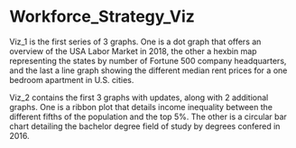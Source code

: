 # Workforce_Strategy_Viz

Viz_1 is the first series of 3 graphs. One is a dot graph that offers an overview of the USA Labor Market in 2018, the other a hexbin map representing the states by number of Fortune 500 company headquarters, and the last a line graph showing the different median rent prices for a one bedroom apartment in U.S. cities. 

Viz_2 contains the first 3 graphs with updates, along with 2 additional graphs. One is a ribbon plot that details income inequality between the different fifths of the population and the top 5%. The other is a circular bar chart detailing the bachelor degree field of study by degrees confered in 2016. 

